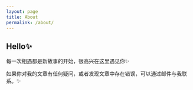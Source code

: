 ```yaml
---
layout: page
title: About
permalink: /about/
---
```


## Hello✨

每一次相遇都是新故事的开始，很高兴在这里遇见你✨

如果你对我的文章有任何疑问，或者发现文章中存在错误，可以通过邮件与我联系。✨

